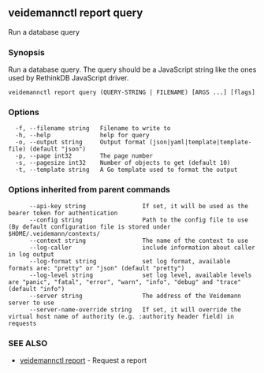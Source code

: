 ## veidemannctl report query

Run a database query

### Synopsis

Run a database query. The query should be a JavaScript string like the ones used by RethinkDB JavaScript driver.

```
veidemannctl report query (QUERY-STRING | FILENAME) [ARGS ...] [flags]
```

### Options

```
  -f, --filename string   Filename to write to
  -h, --help              help for query
  -o, --output string     Output format (json|yaml|template|template-file) (default "json")
  -p, --page int32        The page number
  -s, --pagesize int32    Number of objects to get (default 10)
  -t, --template string   A Go template used to format the output
```

### Options inherited from parent commands

```
      --api-key string                If set, it will be used as the bearer token for authentication
      --config string                 Path to the config file to use (By default configuration file is stored under $HOME/.veidemann/contexts/
      --context string                The name of the context to use
      --log-caller                    include information about caller in log output
      --log-format string             set log format, available formats are: "pretty" or "json" (default "pretty")
      --log-level string              set log level, available levels are "panic", "fatal", "error", "warn", "info", "debug" and "trace" (default "info")
      --server string                 The address of the Veidemann server to use
      --server-name-override string   If set, it will override the virtual host name of authority (e.g. :authority header field) in requests
```

### SEE ALSO

* [veidemannctl report](veidemannctl_report.md)	 - Request a report

